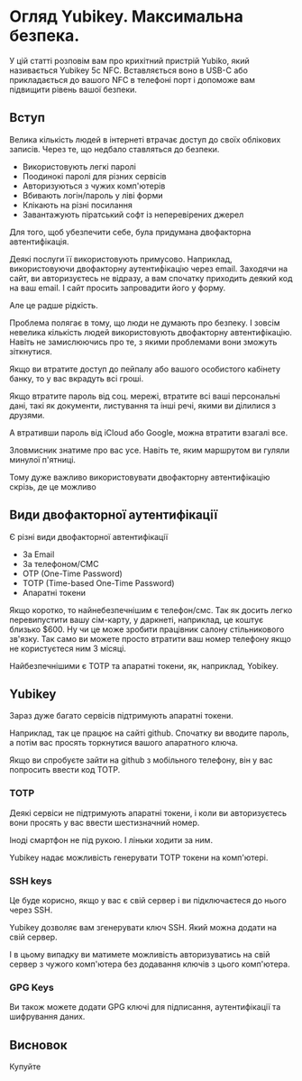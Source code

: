 # Огляд Yubikey. Максимальна безпека.
У цій статті розповім вам про крихітний пристрій Yubiko, який називається Yubikey 5c NFC. Вставляється воно в USB-C або прикладається до вашого NFC в телефоні порт і допоможе вам підвищити рівень вашої безпеки.

Вступ
--------

Велика кількість людей в інтернеті втрачає доступ до своїх облікових записів. Через те, що недбало ставляться до безпеки.

* Використовують легкі паролі
* Поодинокі паролі для різних сервісів
* Авторизуються з чужих комп'ютерів
* Вбивають логін/пароль у ліві форми
* Клікають на різні посилання
* Завантажують піратський софт із неперевірених джерел

Для того, щоб убезпечити себе, була придумана двофакторна автентифікація.

Деякі послуги її використовують примусово. Наприклад, використовуючи двофакторну аутентифікацію через email. Заходячи на сайт, ви авторизуєтесь не відразу, а вам спочатку приходить деякий код на ваш email. І сайт просить запровадити його у форму.

Але це радше рідкість.

Проблема полягає в тому, що люди не думають про безпеку. І зовсім невелика кількість людей використовують двофакторну автентифікацію. Навіть не замислюючись про те, з якими проблемами вони зможуть зіткнутися.

Якщо ви втратите доступ до пейпалу або вашого особистого кабінету банку, то у вас вкрадуть всі гроші.

Якщо втратите пароль від соц. мережі, втратите всі ваші персональні дані, такі як документи, листування та інші речі, якими ви ділилися з друзями.

А втративши пароль від iCloud або Google, можна втратити взагалі все.

Зловмисник знатиме про вас усе. Навіть те, яким маршрутом ви гуляли минулої п'ятниці.

Тому дуже важливо використовувати двофакторну автентифікацію скрізь, де це можливо

Види двофакторної аутентифікації
---------------------------------

Є різні види двофакторної автентифікації

* За Email
* За телефоном/СМС
* OTP (One-Time Password)
* TOTP (Time-based One-Time Password)
* Апаратні токени

Якщо коротко, то найнебезпечнішим є телефон/смс. Так як досить легко перевипустити вашу сім-карту, у даркнеті, наприклад, це коштує близько $600. Ну чи це може зробити працівник салону стільникового зв'язку. Так само ви можете просто втратити ваш номер телефону якщо не користуєтеся ним 3 місяці.

Найбезпечнішими є TOTP та апаратні токени, як, наприклад, Yobikey.

Yubikey
-------

Зараз дуже багато сервісів підтримують апаратні токени.

Наприклад, так це працює на сайті github. Спочатку ви вводите пароль, а потім вас просять торкнутися вашого апаратного ключа.

Якщо ви спробуєте зайти на github з мобільного телефону, він у вас попросить ввести код TOTP.

### TOTP

Деякі сервіси не підтримують апаратні токени, і коли ви авторизуєтесь вони просять у вас ввести шестизначний номер.

Іноді смартфон не під рукою. І ліньки ходити за ним.

Yubikey надає можливість генерувати TOTP токени на комп'ютері.

### SSH keys

Це буде корисно, якщо у вас є свій сервер і ви підключаєтеся до нього через SSH.

Yubikey дозволяє вам згенерувати ключ SSH. Який можна додати на свій сервер.

І в цьому випадку ви матимете можливість авторизуватись на свій сервер з чужого комп'ютера без додавання ключів з цього комп'ютера.

### GPG Keys

Ви також можете додати GPG ключі для підписання, аутентифікації та шифрування даних.

Висновок
-----

Купуйте
